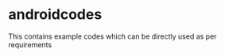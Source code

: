 androidcodes
============

This contains example codes which can be directly used as per requirements 

